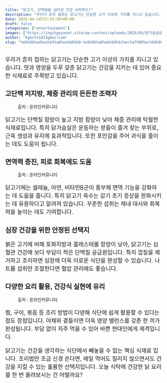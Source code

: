 ```yaml
---
title: "닭고기, 단백질을 넘어선 건강 슈퍼푸드!"
description: "우리가 흔히 접하는 닭고기는 단순한 고기 이상의 가치를 지니고 있습니다. 맛과 영양을 두루 갖춘 닭고기는 건강을 지키는 데 있어 중요한 식재료로 주목받고 있습니다."
date: 2025-04-24T23:55:50+09:00
draft: false
categories: ["entertainment"]
images: ["https://ingihgoyonet.site/wp-content/uploads/2025/04/닭가슴살요리-1024x683.png", "https://ingihgoyonet.site/wp-content/uploads/2025/04/찜닭요리-1024x683.png", "https://ingihgoyonet.site/wp-content/uploads/2025/04/닭고기-1024x683.jpg"]
author: "kgkstn1423gmailcom"
slug: "%eb%8b%ad%ea%b3%a0%ea%b8%b0-%eb%8b%a8%eb%b0%b1%ec%a7%88%ec%9d%84-%eb%84%98%ec%96%b4%ec%84%a0-%ea%b1%b4%ea%b0%95-%ec%8a%88%ed%8d%bc%ed%91%b8%eb%93%9c"
---
```


<p style="font-size:18px">우리가 흔히 접하는 닭고기는 단순한 고기 이상의 가치를 지니고 있습니다. 맛과 영양을 두루 갖춘 닭고기는 건강을 지키는 데 있어 중요한 식재료로 주목받고 있습니다.</p> <h2 >고단백 저지방, 체중 관리의 든든한 조력자</h2> <figure ><img src="https://ingihgoyonet.site/wp-content/uploads/2025/04/닭가슴살요리-1024x683.png" alt="" style="aspect-ratio:16/9;object-fit:cover"/><figcaption >출처 : 온라인커뮤니티</figcaption></figure> <p style="font-size:18px">닭고기는 단백질 함량이 높고 지방 함량이 낮아 체중 관리에 탁월한 식재료입니다. 특히 닭가슴살은 운동하는 분들이 즐겨 찾는 부위로, 근육 생성과 유지에 효과적입니다. 또한 포만감을 주어 과식을 줄이는 데도 도움이 됩니다.</p> <h2 >면역력 증진, 피로 회복에도 도움</h2> <figure ><img src="https://ingihgoyonet.site/wp-content/uploads/2025/04/찜닭요리-1024x683.png" alt="" style="aspect-ratio:16/9;object-fit:cover"/><figcaption >출처 : 온라인커뮤니티</figcaption></figure> <p style="font-size:18px">닭고기에는 셀레늄, 아연, 비타민B군이 풍부해 면역 기능을 강화하는 데 도움을 줍니다. 특히 닭고기 육수는 감기 초기 증상을 완화시키는 데 유용하다고 알려져 있습니다. 꾸준한 섭취는 체내 대사와 회복력을 높이는 데도 기여합니다.</p> <h2 >심장 건강을 위한 안정된 선택지</h2> <p style="font-size:18px">붉은 고기에 비해 포화지방과 콜레스테롤 함량이 낮아, 닭고기는 심혈관 건강에 보다 부담이 적은 단백질 공급원입니다. 특히 껍질을 제거하고 조리하면 심장에 더욱 이로운 식단을 완성할 수 있습니다. 나트륨 섭취만 조절한다면 혈압 관리에도 좋습니다.</p> <h2 >다양한 요리 활용, 건강식 실현에 유리</h2> <figure ><img src="https://ingihgoyonet.site/wp-content/uploads/2025/04/닭고기-1024x683.jpg" alt="" style="aspect-ratio:16/9;object-fit:cover"/><figcaption >출처 : 온라인커뮤니티</figcaption></figure> <p style="font-size:18px">찜, 구이, 볶음 등 조리 방법이 다양해 식단에 쉽게 활용할 수 있다는 점도 장점입니다. 야채와 곁들이면 더욱 영양 밸런스를 갖춘 한 끼가 완성됩니다. 부담 없이 자주 먹을 수 있어 바쁜 현대인에게 제격입니다.</p> <p style="font-size:18px">닭고기는 건강을 생각하는 식단에서 빼놓을 수 없는 핵심 식재료 입니다. 조리법만 조금 신경 쓴다면, 매일 먹어도 질리지 않으면서도 건강을 지킬 수 있는 훌륭한 선택지입니다. 오늘 식탁에 건강한 닭 요리를 한 번 올려보시는 건 어떨까요?</p>